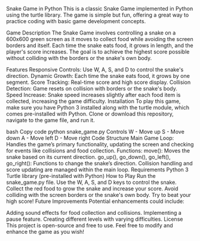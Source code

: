 Snake Game in Python
This is a classic Snake Game implemented in Python using the turtle library. The game is simple but fun, offering a great way to practice coding with basic game development concepts.

Game Description
The Snake Game involves controlling a snake on a 600x600 green screen as it moves to collect food while avoiding the screen borders and itself. Each time the snake eats food, it grows in length, and the player's score increases. The goal is to achieve the highest score possible without colliding with the borders or the snake's own body.

Features
Responsive Controls: Use W, A, S, and D to control the snake's direction.
Dynamic Growth: Each time the snake eats food, it grows by one segment.
Score Tracking: Real-time score and high score display.
Collision Detection: Game resets on collision with borders or the snake's body.
Speed Increase: Snake speed increases slightly after each food item is collected, increasing the game difficulty.
Installation
To play this game, make sure you have Python 3 installed along with the turtle module, which comes pre-installed with Python. Clone or download this repository, navigate to the game file, and run it.

bash
Copy code
python snake_game.py
Controls
W - Move up
S - Move down
A - Move left
D - Move right
Code Structure
Main Game Loop: Handles the game’s primary functionality, updating the screen and checking for events like collisions and food collection.
Functions:
move(): Moves the snake based on its current direction.
go_up(), go_down(), go_left(), go_right(): Functions to change the snake’s direction.
Collision handling and score updating are managed within the main loop.
Requirements
Python 3
Turtle library (pre-installed with Python)
How to Play
Run the snake_game.py file.
Use the W, A, S, and D keys to control the snake.
Collect the red food to grow the snake and increase your score.
Avoid colliding with the screen borders or the snake's own body.
Try to beat your high score!
Future Improvements
Potential enhancements could include:

Adding sound effects for food collection and collisions.
Implementing a pause feature.
Creating different levels with varying difficulties.
License
This project is open-source and free to use. Feel free to modify and enhance the game as you wish!
